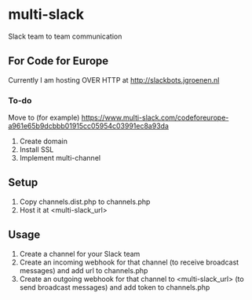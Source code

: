 # multi-slack
Slack team to team communication

## For Code for Europe
Currently I am hosting OVER HTTP at http://slackbots.jgroenen.nl

### To-do
Move to (for example) https://www.multi-slack.com/codeforeurope-a961e65b9dcbbb01915cc05954c03991ec8a93da
1. Create domain
2. Install SSL
3. Implement multi-channel

## Setup
1. Copy channels.dist.php to channels.php
2. Host it at <multi-slack_url>

## Usage
1. Create a channel for your Slack team
2. Create an incoming webhook for that channel (to receive broadcast messages) and add url to channels.php
3. Create an outgoing webhook for that channel to <multi-slack_url> (to send broadcast messages) and add token to channels.php
